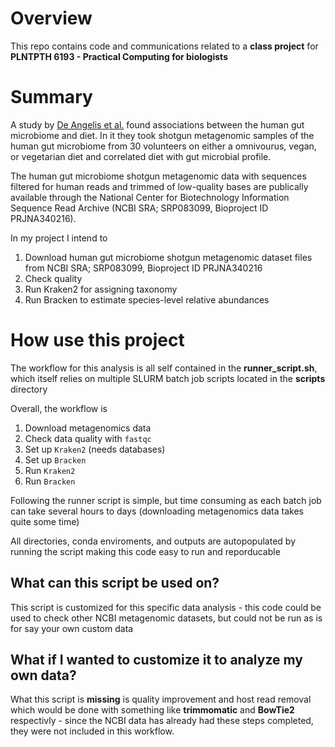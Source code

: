 # Overview

This repo contains code and communications related to a **class project** for **PLNTPTH 6193 - Practical Computing for biologists**

# Summary

A study by [De Angelis et al.](https://www.nature.com/articles/s41598-020-61192-y#data-availability) found associations between the human gut microbiome and diet. In it they took shotgun metagenomic samples of the human gut microbiome from 30 volunteers on either a omnivourus, vegan, or vegetarian diet and correlated diet with gut microbial profile. 

The human gut microbiome shotgun metagenomic data with sequences filtered for human reads and trimmed of low-quality bases are publically available through the National Center for Biotechnology Information Sequence Read Archive (NCBI SRA; SRP083099, Bioproject ID PRJNA340216).

In my project I intend to 

1. Download human gut microbiome shotgun metagenomic dataset files from NCBI SRA; SRP083099, Bioproject ID PRJNA340216
2. Check quality 
3. Run Kraken2 for assigning taxonomy
4. Run Bracken to estimate species-level relative abundances 

# How use this project

The workflow for this analysis is all self contained in the __runner_script.sh__, which itself relies on multiple SLURM batch job scripts located in the __scripts__ directory

Overall, the workflow is
1. Download metagenomics data
2. Check data quality with `fastqc`
3. Set up `Kraken2` (needs databases)
4. Set up `Bracken`
5. Run `Kraken2`
6. Run `Bracken`

Following the runner script is simple, but time consuming as each batch job can take several hours to days (downloading metagenomics data takes quite some time)

All directories, conda enviroments, and outputs are autopopulated by running the script making this code easy to run and reporducable 

## What can this script be used on?

This script is customized for this specific data analysis - this code could be used to check other NCBI metagenomic datasets, but could not be run as is for say your own custom data

## What if I wanted to customize it to analyze my own data?

What this script is __missing__ is quality improvement and host read removal which would be done with something like __trimmomatic__ and __BowTie2__ respectivly - since the NCBI data has already had these steps completed, they were not included in this workflow. 

